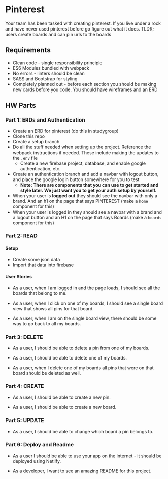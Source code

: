 # Pinterest

Your team has been tasked with creating pinterest. If you live under a rock and have never used pinterest before go figure out what it does. TLDR; users create boards and can pin urls to the boards

## Requirements

- Clean code - single responsibility principle
- ES6 Modules bundled with webpack
- No errors - linters should be clean
- SASS and Bootstrap for styling
- Completely planned out - before each section you should be making new cards before you code. You should have wireframes and an ERD

## HW Parts

### Part 1: ERDs and Authentication

- Create an ERD for pinterest (do this in studygroup)
- Clone this repo
- Create a setup branch
- Do all the stuff needed when setting up the project. Reference the webpack instructions if needed. These include making the updates to the `.env` file
  - Create a new firebase project, database, and enable google authentication, etc.
- Create an authentication branch and add a navbar with logout button, and place the google login button somewhere for you to test
  - **Note: There are components that you can use to get started and style later. We just want you to get your auth setup by yourself.**
- When your user is **logged out** they should see the navbar with only a brand. And an h1 on the page that says PINTEREST (make a `home` component for this)
- When your user is logged in they should see a navbar with a brand and a logout button and an H1 on the page that says Boards (make a `boards` component for this)

### Part 2: READ

#### Setup

- Create some json data
- Import that data into firebase

#### User Stories

- As a user, when I am logged in and the page loads, I should see all the boards that belong to me.

- As a user, when I click on one of my boards, I should see a single board view that shows all pins for that board.

- As a user, when I am on the single board view, there should be some way to go back to all my boards.

### Part 3: DELETE

- As a user, I should be able to delete a pin from one of my boards.

- As a user, I should be able to delete one of my boards.

- As a user, when I delete one of my boards all pins that were on that board should be deleted as well.

### Part 4: CREATE

- As a user, I should be able to create a new pin.

- As a user, I should be able to create a new board.

### Part 5: UPDATE

- As a user, I should be able to change which board a pin belongs to.

### Part 6: Deploy and Readme

- As a user I should be able to use your app on the internet - it should be deployed using Netlify.

- As a developer, I want to see an amazing README for this project.
